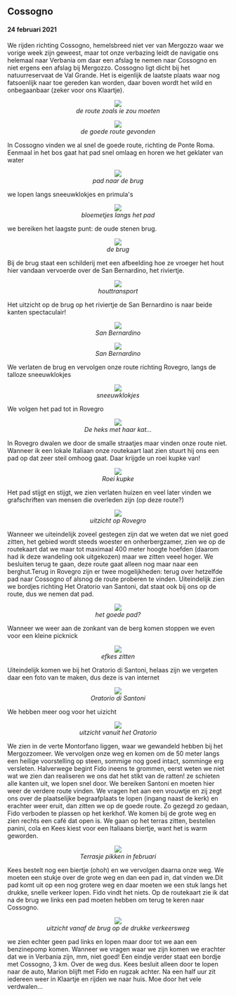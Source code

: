 ## Cossogno
#### 24 februari 2021

We rijden richting Cossogno, hemelsbreed niet ver van Mergozzo waar we vorige week zijn geweest, maar tot onze verbazing leidt de navigatie ons helemaal naar 
Verbania om daar een afslag te nemen naar Cossogno en niet ergens een afslag bij Mergozzo. Cossogno ligt dicht bij het natuurreservaat de Val Grande. 
Het is eigenlijk de laatste plaats waar nog fatsoenlijk naar toe gereden kan worden, daar boven wordt het wild en onbegaanbaar (zeker voor ons Klaartje). 
<p align="center"><img id="fotobreed" src="Wandelingen/foto39a.jpg" /><br>
<em> de route zoals ie zou moeten </em></p>
<p align="center"><img id="fotohoog" src="Wandelingen/foto40.jpg" /><br>
<em> de goede route gevonden </em></p>
In Cossogno vinden we al snel de goede route, richting de Ponte Roma. Eenmaal in het bos gaat hat pad snel omlaag en horen we het geklater van water
<p align="center"><img id="fotohoog" src="Wandelingen/foto41.jpg" /><br>
<em> pad naar de brug </em></p>
we lopen langs sneeuwklokjes en primula's
<p align="center"><img id="fotohoog" src="Wandelingen/foto42.jpg" /><br>
<em> bloemetjes langs het pad </em></p>
we bereiken het laagste punt: de oude stenen brug.
<p align="center"><img id="fotohoog" src="Wandelingen/foto43.jpg" /><br>
<em> de brug </em></p>
Bij de brug staat een schilderij met een afbeelding hoe ze vroeger het hout hier vandaan vervoerde over de San Bernardino, het riviertje.
<p align="center"><img id="fotohoog" src="Wandelingen/foto44.jpg" /><br>
<em> houttransport </em></p>
Het uitzicht op de brug op het riviertje de San Bernardino is naar beide kanten spectaculair!
<p align="center"><img id="fotohoog" src="Wandelingen/foto45.jpg" /><br>
<em> San Bernardino </em></p>
<p align="center"><img id="fotohoog" src="Wandelingen/foto46.jpg" /><br>
<em> San Bernardino </em></p>
We verlaten de brug en vervolgen onze route richting Rovegro, langs de talloze sneeuwklokjes
<p align="center"><img id="fotobreed" src="Wandelingen/foto47.jpg" /><br>
<em> sneeuwklokjes </em></p>
We volgen het pad tot in Rovegro
<p align="center"><img id="fotohoog" src="Wandelingen/foto48.jpg" /><br>
<em> De heks met haar kat... </em></p>
In Rovegro dwalen we door de smalle straatjes maar vinden onze route niet. Wanneer ik een lokale Italiaan onze routekaart laat zien stuurt hij ons een pad op dat zeer steil omhoog gaat. Daar krijgde un roei kupke van!
<p align="center"><img id="fotohoog" src="Wandelingen/foto49.jpg" /><br>
<em> Roei kupke </em></p>
Het pad stijgt en stijgt, we zien verlaten huizen en veel later vinden we grafschriften van mensen die overleden zijn (op deze route?)
<p align="center"><img id="fotobreed" src="Wandelingen/foto50.jpg" /><br>
<em> uitzicht op Rovegro </em></p>
Wanneer we uiteindelijk zoveel gestegen zijn dat we weten dat we niet goed zitten, het gebied wordt steeds woester en onherbergzamer, zien we op de routekaart dat we maar tot maximaal 400 meter hoogte hoefden (daarom had ik deze wandeling ook uitgekozen) maar we zitten veeel hoger. We besluiten terug te gaan, deze route gaat alleen nog maar naar een berghut.Terug in Rovegro zijn er twee mogelijkheden: terug over hetzelfde pad naar Cossogno of alsnog de route proberen te vinden. Uiteindelijk zien we bordjes richting Het Oratorio van Santoni, dat staat ook bij ons op de route, dus we nemen dat pad. 
<p align="center"><img id="fotohoog" src="Wandelingen/foto51.jpg" /><br>
<em> het goede pad? </em></p>
Wanneer we weer aan de zonkant van de berg komen stoppen we even voor een kleine picknick
<p align="center"><img id="fotohoog" src="Wandelingen/foto52a.jpg" /><br>
<em> efkes zitten </em></p>
Uiteindelijk komen we bij het Oratorio di Santoni, helaas zijn we vergeten daar een foto van te maken, dus deze is van internet
<p align="center"><img id="fotohoog" src="Wandelingen/foto52b.jpg" /><br>
<em> Oratorio di Santoni </em></p>
We hebben meer oog voor het uizicht
<p align="center"><img id="fotobreed" src="Wandelingen/foto53.jpg" /><br>
<em> uitzicht vanuit het Oratorio </em></p>
We zien in de verte Montorfano liggen, waar we gewandeld hebben bij het Mergozzomeer. 
We vervolgen onze weg en komen om de 50 meter langs een heilige voorstelling op steen, sommige nog goed intact, somminge erg versleten. Halverwege begint Fido ineens te grommen, eerst weten we niet wat we zien dan realiseren we ons dat het stikt van de ratten! ze schieten alle kanten uit, we lopen snel door.
We bereiken Santoni en moeten hier weer de verdere route vinden. We vragen het aan een vrouwtje en zij zegt ons over de plaatselijke begraafplaats te lopen (ingang naast de kerk) en erachter weer eruit, dan zitten we op de goede route. Zo gezegd zo gedaan, Fido verboden te plassen op het kerkhof. We komen bij de grote weg en zien rechts een café dat open is. We gaan op het terras zitten, bestellen panini, cola en Kees kiest voor een Italiaans biertje, want het is warm geworden.
<p align="center"><img id="fotohoog" src="Wandelingen/foto54.jpg" /><br>
<em> Terrasje pikken in februari </em></p>
Kees bestelt nog een biertje (ohoh) en we vervolgen daarna onze weg. We moeten een stukje over de grote weg en dan een pad in, dat vinden we.Dit pad komt uit op een nog grotere weg en daar moeten we een stuk langs het drukke, snelle verkeer lopen. Fido vindt het niets. Op de routekaart zie ik dat na de brug we links een pad moeten hebben om terug te keren naar Cossogno. 
<p align="center"><img id="fotobreed" src="Wandelingen/foto55.jpg" /><br>
<em> uitzicht vanaf de brug op de drukke verkeersweg </em></p>
we zien echter geen pad links en lopen maar door tot we aan een benzinepomp komen. Wanneer we vragen waar we zijn komen we erachter dat we in Verbania zijn, mm, niet goed! Een eindje verder staat een bordje met Cossogno, 3 km. Over de weg dus. Kees besluit alleen door te lopen naar de auto, Marion blijft met Fido en rugzak achter. Na een half uur zit iedereen weer in Klaartje en rijden we naar huis. Moe door het vele verdwalen... 
